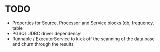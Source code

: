 # TODO
- Properties for Source, Processor and Service blocks (db, frequency, table  
- PGSQL JDBC driver dependency
- Runnable / ExecutorService to kick off the scanning of the data base and churn through the results